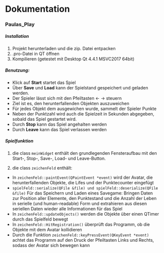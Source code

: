 # Dokumentation

### Paulas_Play

##### Installation
1. Projekt herunterladen und die zip. Datei entpacken
2. .pro-Datei in QT öffnen
3. Kompilieren (getestet mit Desktop Qt 4.4.1 MSVC2017 64bit)

##### Benutzung:

+ Klick auf **Start** startet das Spiel
+ Über **Save** und **Load** kann der Spielstand gespeichert und geladen werden.
+ Der Spieler lässt sich mit den Pfeiltasten ← → steuern
+ Ziel ist es, den herunterfallenden Objekten auszuweichen 
+ Für jedes Objekt dem ausgewichen wurde, sammelt der Spieler Punkte 
+ Neben der Punktzahl wird auch die Spielzeit in Sekunden abgegeben, sobald das Spiel gestartet wird.
+ Durch **Stop** kann das Spiel angehalten werden
+ Durch **Leave** kann das Spiel verlassen werden

##### Spielfunktion

1. die class ``meinWidget`` enthält den grundlegenden Fensteraufbau mit den Start-, Stop-, Save-, Load- und Leave-Button.

2. die class ``zeichenFeld`` enthält: 
+ In ``zeichenFeld::paintEvent(QPaintEvent *event)`` wird der Avatar, die herunterfallenden Objekte, die Lifes und der Punktecounter eingefügt
+ ``spielFeld::serialize(QFile &file) und spielFeld::deserialize(QFile &file)`` 
Für das Speichern und Laden eines Savegame: Bringen Daten zur Position aller Elemente, den Punktestand und die Anzahl der Leben in serielle (und human-readable) Form und extrahieren aus diesen seriellen Daten wieder alle Informationen für das Spiel
+ In ``zeichenFeld::updateObjects()`` werden die Objekte über einen QTimer durch das Spielfeld bewegt  
+ In ``zeichenFeld::HitRegistration()`` überprüft das Programm, ob die Objekte mit dem Avatar kollidieren
+ Durch die Funktion ``zeichenFeld::keyPressEvent(QKeyEvent *event)`` achtet das Programm auf den Druck der Pfeiltasten Links und Rechts, sodass der Avatar sich bewegen kann




